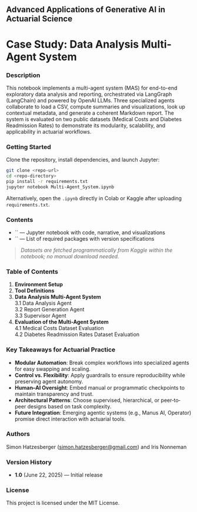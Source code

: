## Advanced Applications of Generative AI in Actuarial Science

# Case Study: Data Analysis Multi-Agent System

### Description

This notebook implements a multi-agent system (MAS) for end-to-end exploratory data analysis and reporting, orchestrated via LangGraph (LangChain) and powered by OpenAI LLMs. Three specialized agents collaborate to load a CSV, compute summaries and visualizations, look up contextual metadata, and generate a coherent Markdown report. The system is evaluated on two public datasets (Medical Costs and Diabetes Readmission Rates) to demonstrate its modularity, scalability, and applicability in actuarial workflows.

### Getting Started

Clone the repository, install dependencies, and launch Jupyter:

```bash
git clone <repo-url>
cd <repo-directory>
pip install -r requirements.txt
jupyter notebook Multi-Agent_System.ipynb
```

Alternatively, open the `.ipynb` directly in Colab or Kaggle after uploading `requirements.txt`.

### Contents

- \`\` — Jupyter notebook with code, narrative, and visualizations
- \`\` — List of required packages with version specifications

> *Datasets are fetched programmatically from Kaggle within the notebook; no manual download needed.*

### Table of Contents

1. **Environment Setup**
2. **Tool Definitions**
3. **Data Analysis Multi-Agent System**\
   3.1 Data Analysis Agent\
   3.2 Report Generation Agent\
   3.3 Supervisor Agent
4. **Evaluation of the Multi-Agent System**\
   4.1 Medical Costs Dataset Evaluation\
   4.2 Diabetes Readmission Rates Dataset Evaluation

### Key Takeaways for Actuarial Practice

- **Modular Automation**: Break complex workflows into specialized agents for easy swapping and scaling.  
- **Control vs. Flexibility**: Apply guardrails to ensure reproducibility while preserving agent autonomy.  
- **Human–AI Oversight**: Embed manual or programmatic checkpoints to maintain transparency and trust.  
- **Architectural Patterns**: Choose supervised, hierarchical, or peer‐to‐peer designs based on task complexity.  
- **Future Integration**: Emerging agentic systems (e.g., Manus AI, Operator) promise direct interaction with actuarial tools.  

### Authors

Simon Hatzesberger ([simon.hatzesberger@gmail.com](mailto\:simon.hatzesberger@gmail.com)) and Iris Nonneman

### Version History

- **1.0** (June 22, 2025) — Initial release

### License

This project is licensed under the MIT License.

